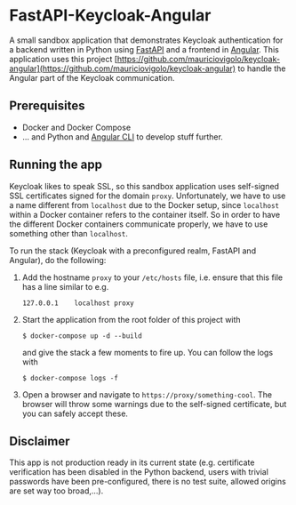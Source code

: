 # FastAPI-Keycloak-Angular

A small sandbox application that demonstrates Keycloak authentication for a
backend written in Python using [FastAPI](https://fastapi.tiangolo.com/) and
a frontend in [Angular](https://angular.io/). This application uses this
project
[https://github.com/mauriciovigolo/keycloak-angular](https://github.com/mauriciovigolo/keycloak-angular)
to handle the Angular part of the Keycloak communication.

## Prerequisites
* Docker and Docker Compose
* ... and Python and [Angular CLI](https://cli.angular.io/) to develop
  stuff further.

## Running the app

Keycloak likes to speak SSL, so this sandbox application uses self-signed
SSL certificates signed for the domain `proxy`. Unfortunately, we have
to use a name different from `localhost` due to the Docker setup, since 
`localhost` within a Docker container refers to the container itself. So
in order to have the different Docker containers communicate properly, we
have to use something other than `localhost`.

To run the stack (Keycloak with a preconfigured realm, FastAPI and Angular),
do the following:
1. Add the hostname `proxy` to your `/etc/hosts` file, i.e. ensure that this
   file has a line similar to e.g.
   ```
   127.0.0.1    localhost proxy
   ```
1. Start the application from the root folder of this project with
   ```
   $ docker-compose up -d --build
   ```
   and give the stack a few moments to fire up. You can follow the logs
   with
   ```
   $ docker-compose logs -f 
   ```
1. Open a browser and navigate to `https://proxy/something-cool`. The
   browser will throw some warnings due to the self-signed certificate,
   but you can safely accept these.
   
## Disclaimer

This app is not production ready in its current state (e.g. certificate
verification has been disabled in the Python backend, users with
trivial passwords have been pre-configured, there is no test suite,
allowed origins are set way too broad,...).

